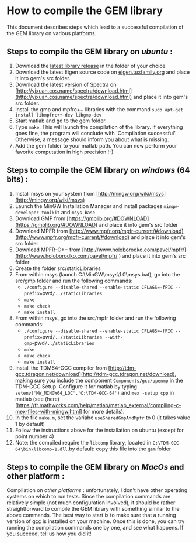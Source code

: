 How to compile the GEM library
==============================

This document describes steps which lead to a successful compilation of the GEM library on various platforms.


Steps to compile the GEM library on *ubuntu* :
----------------------------------------------

1. Download the [latest library release](https://github.com/jdbancal/gem/releases) in the folder of your choice
2. Download the latest Eigen source code on [eigen.tuxfamily.org](http://eigen.tuxfamily.org) and place it into gem's src folder.
3. Download the latest version of Spectra on [http://yixuan.cos.name/spectra/download.html](http://yixuan.cos.name/spectra/download.html) and place it into gem's src folder.
4. Install the gmp and mpfrc++ libraries with the command
`sudo apt-get install libmpfrc++-dev libgmp-dev`
5. Start matlab and go to the gem folder.
6. Type `make`. This will launch the compilation of the library. If everything goes fine, the program will conclude with 'Compilation successful'. Otherwise, a message should inform you about what is missing.
7. Add the gem folder to your matlab path. You can now perform your favorite computation in high precision !-)


Steps to compile the GEM library on *windows* (64 bits) :
---------------------------------------------------------

1. Install msys on your system from [http://mingw.org/wiki/msys](http://mingw.org/wiki/msys)
2. Launch the MinGW Installation Manager and install packages `mingw-developer-toolkit` and `msys-base` 
3. Download GMP from [https://gmplib.org/#DOWNLOAD](https://gmplib.org/#DOWNLOAD) and place it into gem's src folder
4. Download MPFR from [http://www.mpfr.org/mpfr-current/#download](http://www.mpfr.org/mpfr-current/#download) and place it into gem's src folder
5. Download MPFR-C++ from [http://www.holoborodko.com/pavel/mpfr/](http://www.holoborodko.com/pavel/mpfr/
) and place it into gem's src folder
6. Create the folder src/staticLibraries
7. From within msys (launch C:\MinGW\msys\1.0\msys.bat), go into the src/gmp folder and run the following commands:
    - `./configure --disable-shared --enable-static CFLAGS=-fPIC --prefix=`pwd`/../staticLibraries`
    - `make`
    - `make check`
    - `make install`
8. From within msys, go into the src/mpfr folder and run the following commands:
    - `./configure --disable-shared --enable-static CFLAGS=-fPIC --prefix=`pwd`/../staticLibraries --with-gmp=`pwd`/../staticLibraries`
    - `make`
    - `make check`
    - `make install`
9. Install the TDM64-GCC compiler from [http://tdm-gcc.tdragon.net/download](http://tdm-gcc.tdragon.net/download), making sure you include the component `Components/gcc/openmp` in the TDM-GCC Setup. Configure it for matlab by typing `setenv('MW_MINGW64_LOC','C:\TDM-GCC-64')` and `mex -setup cpp` in matlab (see (here)[https://fr.mathworks.com/help/matlab/matlab_external/compiling-c-mex-files-with-mingw.html] for more details).
10. In the file `make.m`, set the variabe `useSharedGmpAndMpfr` to 0 (it takes value 1 by default)
11. Follow the instructions above for the installation on ubuntu (except for point number 4)
12. Note: the compiled require the `libcomp` library, located in `C:\TDM-GCC-64\bin\libcomp-1.dll`.by default: copy this file into the `gem` folder


Steps to compile the GEM library on *MacOs* and other platform :
----------------------------------------------------------------

Compilation on *other platforms* : unfortunately, I don't have other operating systems on which to run tests. Since the compilation commands are relatively simple (not much configuration involved), it should be rather straightforward to compile the GEM library with something similar to the above commands. The best way to start is to make sure that a running version of [gcc](https://gcc.gnu.org/) is installed on your machine. Once this is done, you can try running the compilation commands one by one, and see what happens. If you succeed, tell us how you did it!


